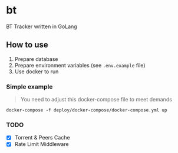 # bt

BT Tracker written in GoLang

## How to use

1. Prepare database
2. Prepare environment variables (see `.env.example` file)
3. Use docker to run

### Simple example

> You need to adjust this docker-compose file to meet demands

```shell
docker-compose -f deploy/docker-compose/docker-compose.yml up
```

### TODO

- [x] Torrent & Peers Cache
- [x] Rate Limit Middleware